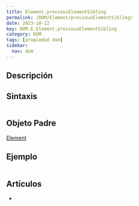 ```yaml
---
title: Element.previousElementSibling
permalink: /DOM/Element/previousElementSibling/
date: 2023-10-12
key: DOM.E.Element.previousElementSibling
category: DOM
tags: [propiedad dom]
sidebar:
  nav: dom
---
```


## Descripción


## Sintaxis


```javascript

```


## Objeto Padre


[Element](https://www.w3api.com/DOM/Element/)


## Ejemplo


```javascript

```


## Artículos

- 
